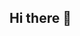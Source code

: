 ## Hi there 👋

<!--
**holuwercheyy/holuwercheyy** is a ✨ _special_ ✨ repository because its `README.md` (this file) appears on your GitHub profile.

Here are some ideas to get you started:

- 🔭 I’m currently working on ...github repository
- 🌱 I’m currently learning ...software engineering
- 👯 I’m looking to collaborate on ...software engineering
- 🤔 I’m looking for help with ...working on terminal
- 💬 Ask me about ...
- 📫 How to reach me: ...https://github.com/holuwercheyy/
- 😄 Pronouns: ...He
- ⚡ Fun fact: ...
-->
